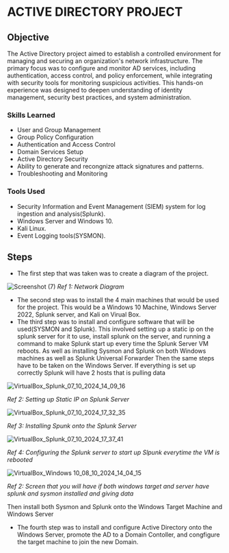 # ACTIVE DIRECTORY PROJECT

## Objective

The Active Directory project aimed to establish a controlled environment for managing and securing an organization's network infrastructure. The primary focus was to configure and monitor AD services, including authentication, access control, and policy enforcement, while integrating with security tools for monitoring suspicious activities. This hands-on experience was designed to deepen understanding of identity management, security best practices, and system administration.

### Skills Learned


- User and Group Management
- Group Policy Configuration
- Authentication and Access Control
- Domain Services Setup
- Active Directory Security
- Ability to generate and recongnize attack signatures and patterns.
- Troubleshooting and Monitoring

### Tools Used

- Security Information and Event Management (SIEM) system for log ingestion and analysis(Splunk).
- Windows Server and Windows 10.
- Kali Linux.
- Event Logging tools(SYSMON).

## Steps
- The first step that was taken was to create a diagram of the project.

![Screenshot (7)](https://github.com/user-attachments/assets/3f32fe29-976e-4182-afb9-6f131d873e58)
 *Ref 1: Network Diagram*

- The second step was to install the 4 main machines that would be used for the project. This would be a Windows 10 Machine, Windows Server 2022, Splunk server, and Kali on Virual Box.
- The third step was to install and configure software that will be used(SYSMON and Splunk). This involved setting up a static ip on the splunk server for it to use, install splunk on the server, and running a command to make Splunk start up every time the Splunk Server VM reboots. As well as installing Sysmon and Splunk on both Windows machines as well as Splunk Universal Forwarder Then the same steps have to be taken on the Windows Server. If everything is set up correctly Splunk will have 2 hosts that is pulling data
  
![VirtualBox_Splunk_07_10_2024_14_09_16](https://github.com/user-attachments/assets/bba7605a-5bd6-4088-bdbe-fae2de1d644b)

*Ref 2: Setting up Static IP on Splunk Server*
  
![VirtualBox_Splunk_07_10_2024_17_32_35](https://github.com/user-attachments/assets/c3064102-bc0a-465d-9bec-1424e103a3ef)

*Ref 3: Installing Spunk onto the Splunk Server*
   
![VirtualBox_Splunk_07_10_2024_17_37_41](https://github.com/user-attachments/assets/e5f28e52-efda-4fe5-9f88-abd698c37d9c)

*Ref 4: Configuring the Splunk server to start up Slpunk everytime the VM is rebooted*

![VirtualBox_Windows 10_08_10_2024_14_04_15](https://github.com/user-attachments/assets/3f8eddff-6567-4a6d-84c9-8efdc7f551d2)

 *Ref 2: Screen that you will have if both windows target and server have splunk and sysmon installed and giving data*

Then install both Sysmon and Splunk onto the Windows Target Machine and Windows Server
- The fourth step was to install and configure Active Directory onto the Windows Server, promote the AD to a Domain Contoller, and congfigure the target machine to join the new Domain.

  

  
  

   

